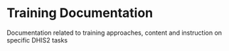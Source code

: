 # Training Documentation

Documentation related to training approaches, content and instruction on specific DHIS2 tasks
